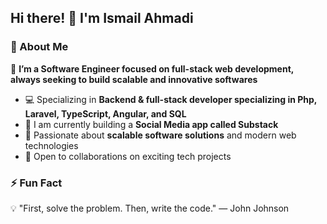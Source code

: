 ## Hi there! 👋 I'm Ismail Ahmadi  

### 🔹 About Me

🚀 **I’m a Software Engineer focused on full-stack web development, always seeking to build scalable and innovative softwares**  

- 💻 Specializing in **Backend & full-stack developer specializing in Php, Laravel, TypeScript, Angular, and SQL**  
- 📱 I am currently building a **Social Media app called Substack**  
- 🌱 Passionate about **scalable software solutions** and modern web technologies  
- 🤝 Open to collaborations on exciting tech projects

### ⚡ Fun Fact  
💡 "First, solve the problem. Then, write the code." — John Johnson  
